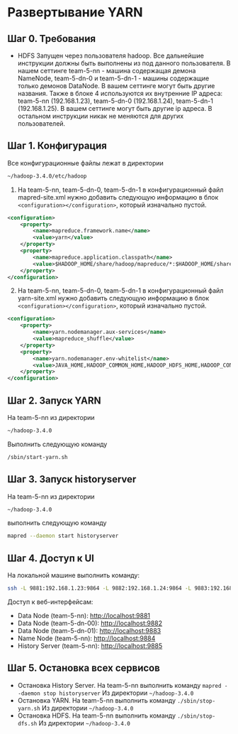 # Развертывание YARN

## Шаг 0. Требования

- HDFS Запущен через пользователя hadoop. Все дальнейшие инструкции должны быть выполнены из под данного пользователя. В нашем сеттинге team-5-nn - машина содержащая демона NameNode, team-5-dn-0 и team-5-dn-1 - машины содержащие только демонов DataNode. В вашем сеттинге могут быть другие названия. Также в блоке 4 используются их внутренние IP адреса: team-5-nn (192.168.1.23), team-5-dn-0 (192.168.1.24), team-5-dn-1 (192.168.1.25). В вашем сеттинге могут быть другие ip адреса. В остальном инструкции никак не меняются для других пользователей.

## Шаг 1. Конфигурация
Все конфигурационные файлы лежат в директории
```bash
~/hadoop-3.4.0/etc/hadoop
```

1. На team-5-nn, team-5-dn-0, team-5-dn-1
в конфигурационный файл mapred-site.xml нужно добавить следующую информацию в блок ```<configuration></configuration>```, который изначально пустой.

```xml
<configuration>
	<property>
		<name>mapreduce.framework.name</name>
		<value>yarn</value>
	</property>
	<property>
		<name>mapreduce.application.classpath</name>
		<value>$HADOOP_HOME/share/hadoop/mapreduce/*:$HADOOP_HOME/share/hadoop/mapreduce/lib/*</value>
	</property>
</configuration>
```

2. На team-5-nn, team-5-dn-0, team-5-dn-1
в конфигурационный файл yarn-site.xml нужно добавить следующую информацию в блок ```<configuration></configuration>```, который изначально пустой.

```xml
<configuration>
	<property>
		<name>yarn.nodemanager.aux-services</name>
		<value>mapreduce_shuffle</value>
	</property>
	<property>
		<name>yarn.nodemanager.env-whitelist</name>
		<value>JAVA_HOME,HADOOP_COMMON_HOME,HADOOP_HDFS_HOME,HADOOP_CONF_DIR,CLASSPATH_PREPEND_DISTCACHE,HADOOP_YARN_HOME,HADOOP_HOME,PATH,LANG,TZ,HADOOP_MAPRED_HOME</value>
	</property>
</configuration>

```

## Шаг 2. Запуск YARN
На team-5-nn из директории
```bash
~/hadoop-3.4.0
```
Выполнить следующую команду
```bash
/sbin/start-yarn.sh
```

## Шаг 3. Запуск historyserver
На team-5-nn из директории
```bash
~/hadoop-3.4.0
```
выполнить следующую команду
```bash
mapred --daemon start historyserver
```

## Шаг 4. Доступ к UI

На локальной машине выполнить команду:
```bash
ssh -L 9881:192.168.1.23:9864 -L 9882:192.168.1.24:9864 -L 9883:192.168.1.25:9864 -L 9884:192.168.1.23:9870  -L 9885:192.168.1.23:19888 team@176.109.91.7
```

Доступ к веб-интерфейсам:

- Data Node (team-5-nn): <http://localhost:9881>
- Data Node (team-5-dn-00): <http://localhost:9882>
- Data Node (team-5-dn-01): <http://localhost:9883>
- Name Node (team-5-nn): <http://localhost:9884>
- History Server (team-5-nn): <http://localhost:9885>

## Шаг 5. Остановка всех сервисов

- Остановка History Server. На team-5-nn выполнить команду ```mapred --daemon stop historyserver``` Из директории ```~/hadoop-3.4.0```
- Остановка YARN. На team-5-nn выполнить команду ```./sbin/stop-yarn.sh``` Из директории ```~/hadoop-3.4.0```
- Остановка HDFS. На team-5-nn выполнить команду ```./sbin/stop-dfs.sh``` Из директории ```~/hadoop-3.4.0```
